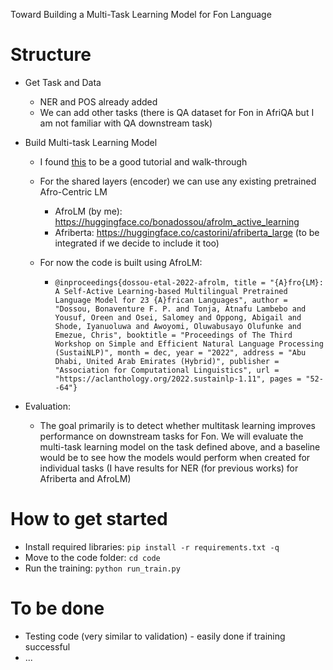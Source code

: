Toward Building a Multi-Task Learning Model for Fon Language

# Structure
- Get Task and Data
    - NER and POS already added
    - We can add other tasks (there is QA dataset for Fon in AfriQA but I am not familiar with QA downstream task)

- Build Multi-task Learning Model
    - I found [this](https://towardsdatascience.com/multi-task-learning-with-pytorch-and-fastai-6d10dc7ce855?gi=362f8e810585 ) to be a good tutorial and walk-through
    - For the shared layers (encoder) we can use any existing pretrained Afro-Centric LM
        - AfroLM (by me): https://huggingface.co/bonadossou/afrolm_active_learning
        - Afriberta: https://huggingface.co/castorini/afriberta_large (to be integrated if we decide to include it too)

    - For now the code is built using AfroLM:
        - `@inproceedings{dossou-etal-2022-afrolm, title = "{A}fro{LM}: A Self-Active Learning-based Multilingual Pretrained Language Model for 23 {A}frican Languages", author = "Dossou, Bonaventure F. P. and Tonja, Atnafu Lambebo and Yousuf, Oreen and Osei, Salomey and Oppong, Abigail and Shode, Iyanuoluwa and Awoyomi, Oluwabusayo Olufunke and Emezue, Chris", booktitle = "Proceedings of The Third Workshop on Simple and Efficient Natural Language Processing (SustaiNLP)", month = dec, year = "2022", address = "Abu Dhabi, United Arab Emirates (Hybrid)", publisher = "Association for Computational Linguistics", url = "https://aclanthology.org/2022.sustainlp-1.11", pages = "52--64"}`

- Evaluation:
    - The goal primarily is to detect whether multitask learning improves performance on downstream tasks for Fon. We will evaluate the multi-task learning model on the task defined above, and a baseline would be to see how the models would perform when created for individual tasks (I have results for NER (for previous works) for Afriberta and AfroLM)

# How to get started

- Install required libraries: `pip install -r requirements.txt -q`
- Move to the code folder: `cd code`
- Run the training: `python run_train.py`

# To be done

- Testing code (very similar to validation) - easily done if training successful
- ...